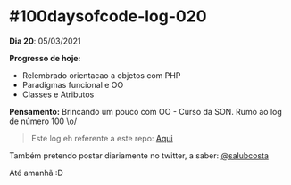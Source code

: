 # #100daysofcode-log-020

__Dia 20__: 05/03/2021

__Progresso de hoje:__
-	Relembrado orientacao a objetos com PHP
-	Paradigmas funcional e OO
-	Classes e Atributos

__Pensamento:__ Brincando um pouco com OO - Curso da SON. Rumo ao log de número 100 \o/

> Este log eh referente a este repo: [Aqui](https://github.com/salubcosta/php-son)


Também pretendo postar diariamente no twitter, a saber: [@salubcosta](https://twitter.com/salubcosta)

Até amanhã :D 

